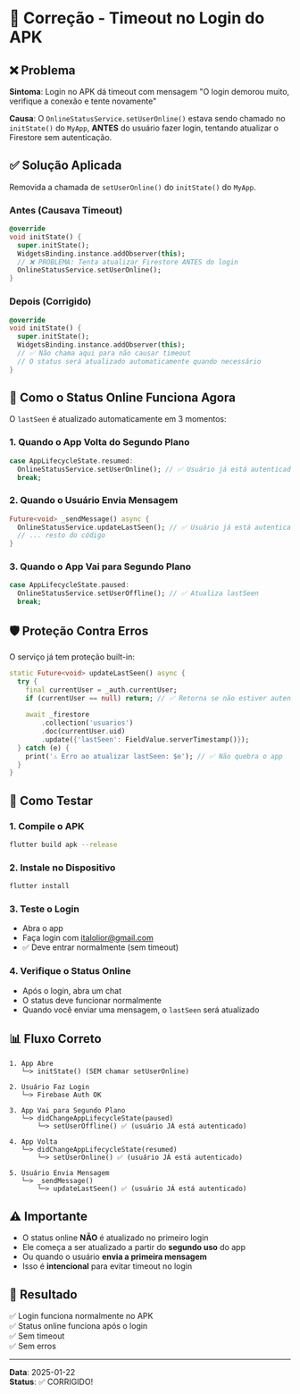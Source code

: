 # 🔧 Correção - Timeout no Login do APK

## ❌ Problema

**Sintoma**: Login no APK dá timeout com mensagem "O login demorou muito, verifique a conexão e tente novamente"

**Causa**: O `OnlineStatusService.setUserOnline()` estava sendo chamado no `initState()` do `MyApp`, **ANTES** do usuário fazer login, tentando atualizar o Firestore sem autenticação.

## ✅ Solução Aplicada

Removida a chamada de `setUserOnline()` do `initState()` do `MyApp`.

### Antes (Causava Timeout)
```dart
@override
void initState() {
  super.initState();
  WidgetsBinding.instance.addObserver(this);
  // ❌ PROBLEMA: Tenta atualizar Firestore ANTES do login
  OnlineStatusService.setUserOnline();
}
```

### Depois (Corrigido)
```dart
@override
void initState() {
  super.initState();
  WidgetsBinding.instance.addObserver(this);
  // ✅ Não chama aqui para não causar timeout
  // O status será atualizado automaticamente quando necessário
}
```

## 🔄 Como o Status Online Funciona Agora

O `lastSeen` é atualizado automaticamente em 3 momentos:

### 1. Quando o App Volta do Segundo Plano
```dart
case AppLifecycleState.resumed:
  OnlineStatusService.setUserOnline(); // ✅ Usuário já está autenticado
  break;
```

### 2. Quando o Usuário Envia Mensagem
```dart
Future<void> _sendMessage() async {
  OnlineStatusService.updateLastSeen(); // ✅ Usuário já está autenticado
  // ... resto do código
}
```

### 3. Quando o App Vai para Segundo Plano
```dart
case AppLifecycleState.paused:
  OnlineStatusService.setUserOffline(); // ✅ Atualiza lastSeen
  break;
```

## 🛡️ Proteção Contra Erros

O serviço já tem proteção built-in:

```dart
static Future<void> updateLastSeen() async {
  try {
    final currentUser = _auth.currentUser;
    if (currentUser == null) return; // ✅ Retorna se não estiver autenticado
    
    await _firestore
        .collection('usuarios')
        .doc(currentUser.uid)
        .update({'lastSeen': FieldValue.serverTimestamp()});
  } catch (e) {
    print('⚠️ Erro ao atualizar lastSeen: $e'); // ✅ Não quebra o app
  }
}
```

## 🧪 Como Testar

### 1. Compile o APK
```bash
flutter build apk --release
```

### 2. Instale no Dispositivo
```bash
flutter install
```

### 3. Teste o Login
- Abra o app
- Faça login com italolior@gmail.com
- ✅ Deve entrar normalmente (sem timeout)

### 4. Verifique o Status Online
- Após o login, abra um chat
- O status deve funcionar normalmente
- Quando você enviar uma mensagem, o `lastSeen` será atualizado

## 📊 Fluxo Correto

```
1. App Abre
   └─> initState() (SEM chamar setUserOnline)
   
2. Usuário Faz Login
   └─> Firebase Auth OK
   
3. App Vai para Segundo Plano
   └─> didChangeAppLifecycleState(paused)
       └─> setUserOffline() ✅ (usuário JÁ está autenticado)
   
4. App Volta
   └─> didChangeAppLifecycleState(resumed)
       └─> setUserOnline() ✅ (usuário JÁ está autenticado)
   
5. Usuário Envia Mensagem
   └─> _sendMessage()
       └─> updateLastSeen() ✅ (usuário JÁ está autenticado)
```

## ⚠️ Importante

- O status online **NÃO** é atualizado no primeiro login
- Ele começa a ser atualizado a partir do **segundo uso** do app
- Ou quando o usuário **envia a primeira mensagem**
- Isso é **intencional** para evitar timeout no login

## 🎯 Resultado

✅ Login funciona normalmente no APK  
✅ Status online funciona após o login  
✅ Sem timeout  
✅ Sem erros  

---

**Data**: 2025-01-22  
**Status**: ✅ CORRIGIDO!

